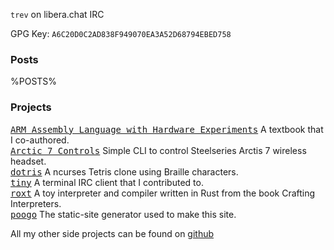 
`trev` on libera.chat IRC

GPG Key: `A6C20D0C2AD838F949070EA3A52D68794EBED758`

### Posts

%POSTS%

### Projects

<tt>[ARM Assembly Language with Hardware Experiments](https://link.springer.com/book/10.1007/978-3-319-11704-1)</tt> A textbook that I co-authored.<br>
<tt>[Arctic 7 Controls](https://github.com/trevarj/arctis7_controls)</tt> Simple CLI to control Steelseries Arctis 7 wireless headset.<br>
<tt>[dotris](https://github.com/trevarj/dotris)</tt> A ncurses Tetris clone using Braille characters.<br>
<tt>[tiny](https://github.com/trevarj/tiny)</tt> A terminal IRC client that I contributed to.<br>
<tt>[roxt](https://github.com/trevarj/roxt)</tt> A toy interpreter and compiler written in Rust from the book Crafting Interpreters.<br>
<tt>[poogo](https://github.com/trevarj/poogo)</tt> The static-site generator
used to make this site.<br>

All my other side projects can be found on [github](https://github.com/trevarj?tab=repositories)


